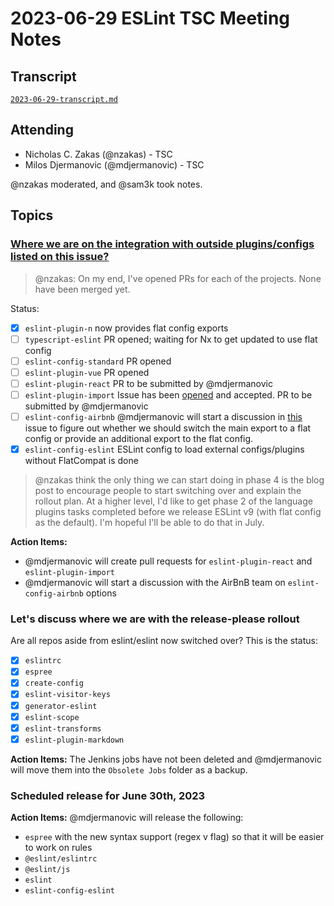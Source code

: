 # 2023-06-29 ESLint TSC Meeting Notes

## Transcript

[`2023-06-29-transcript.md`](2023-06-29-transcript.md)

## Attending

* Nicholas C. Zakas (@nzakas) - TSC
* Milos Djermanovic (@mdjermanovic) - TSC

@nzakas moderated, and @sam3k took notes.

## Topics

### [Where we are on the integration with outside plugins/configs listed on this issue?](https://github.com/eslint/eslint/issues/13481)

> @nzakas: On my end, I've opened PRs for each of the projects. None have been merged yet.

Status:
- [x] `eslint-plugin-n` now provides flat config exports
- [ ] `typescript-eslint` PR opened; waiting for Nx to get updated to use flat config
- [ ] `eslint-config-standard` PR opened
- [ ] `eslint-plugin-vue` PR opened
- [ ] `eslint-plugin-react` PR to be submitted by @mdjermanovic
- [ ] `eslint-plugin-import` Issue has been  [opened](https://github.com/import-js/eslint-plugin-import/issues/2556) and accepted. PR to be submitted by @mdjermanovic
- [ ] `eslint-config-airbnb` @mdjermanovic will start a discussion in [this](https://github.com/airbnb/javascript/issues/2699) issue to figure out whether we should switch the main export to a flat config or provide an additional export to the flat config.
- [x] `eslint-config-eslint` ESLint config to load external configs/plugins without FlatCompat is done

> @nzakas  think the only thing we can start doing in phase 4 is the blog post to encourage people to start switching over and explain the rollout plan. At a higher level, I'd like to get phase 2 of the language plugins tasks completed before we release ESLint v9 (with flat config as the default). I'm hopeful I'll be able to do that in July.

**Action Items:** 
* @mdjermanovic will create pull requests for `eslint-plugin-react` and `eslint-plugin-import`
* @mdjermanovic will start a discussion with the AirBnB team on `eslint-config-airbnb` options


### Let's discuss where we are with the release-please rollout

Are all repos aside from eslint/eslint now switched over? This is the status:

- [x] `eslintrc`
- [x] `espree`
- [x] `create-config`
- [x] `eslint-visitor-keys`
- [x] `generator-eslint`
- [x] `eslint-scope`
- [x] `eslint-transforms`
- [x] `eslint-plugin-markdown`

**Action Items:** The Jenkins jobs have not been deleted and @mdjermanovic will move them into the `Obsolete Jobs` folder as a backup.


### Scheduled release for June 30th, 2023

**Action Items:** @mdjermanovic will release the following:
* `espree` with the new syntax support (regex v flag) so that it will be easier to work on rules
* `@eslint/eslintrc`
* `@eslint/js`
* `eslint`
* `eslint-config-eslint`